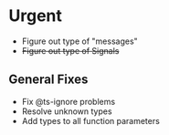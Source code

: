 # Urgent

- Figure out type of "messages"
- ~~Figure out type of Signals~~

## General Fixes

- Fix @ts-ignore problems
- Resolve unknown types
- Add types to all function parameters
